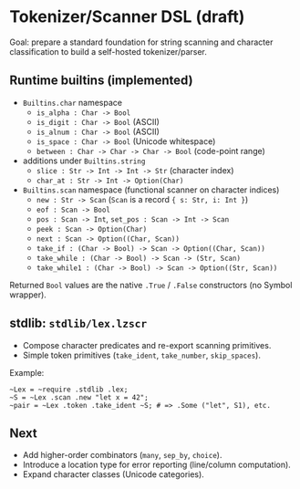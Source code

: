 # Tokenizer/Scanner DSL (draft)

Goal: prepare a standard foundation for string scanning and character classification to build a self-hosted tokenizer/parser.

## Runtime builtins (implemented)

- `Builtins.char` namespace
  - `is_alpha : Char -> Bool`
  - `is_digit : Char -> Bool` (ASCII)
  - `is_alnum : Char -> Bool` (ASCII)
  - `is_space : Char -> Bool` (Unicode whitespace)
  - `between : Char -> Char -> Char -> Bool` (code-point range)
- additions under `Builtins.string`
  - `slice : Str -> Int -> Int -> Str` (character index)
  - `char_at : Str -> Int -> Option(Char)`
- `Builtins.scan` namespace (functional scanner on character indices)
  - `new : Str -> Scan` (`Scan` is a record `{ s: Str, i: Int }`)
  - `eof : Scan -> Bool`
  - `pos : Scan -> Int`, `set_pos : Scan -> Int -> Scan`
  - `peek : Scan -> Option(Char)`
  - `next : Scan -> Option((Char, Scan))`
  - `take_if : (Char -> Bool) -> Scan -> Option((Char, Scan))`
  - `take_while : (Char -> Bool) -> Scan -> (Str, Scan)`
  - `take_while1 : (Char -> Bool) -> Scan -> Option((Str, Scan))`

Returned `Bool` values are the native `.True` / `.False` constructors (no Symbol wrapper).

## stdlib: `stdlib/lex.lzscr`

- Compose character predicates and re-export scanning primitives.
- Simple token primitives (`take_ident`, `take_number`, `skip_spaces`).

Example:

```lzscr
~Lex = ~require .stdlib .lex;
~S = ~Lex .scan .new "let x = 42";
~pair = ~Lex .token .take_ident ~S; # => .Some ("let", S1), etc.
```

## Next

- Add higher-order combinators (`many`, `sep_by`, `choice`).
- Introduce a location type for error reporting (line/column computation).
- Expand character classes (Unicode categories).
